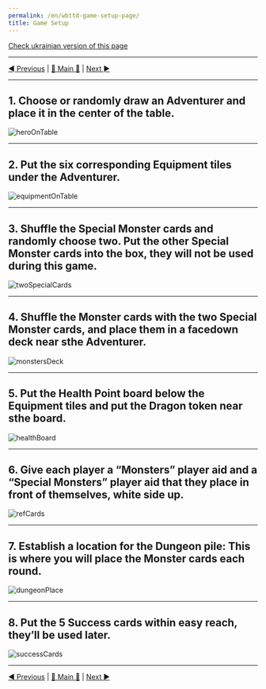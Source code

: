 ```yaml
---
permalink: /en/wbttd-game-setup-page/
title: Game Setup
---
```


[Check ukrainian version of this page](../ua/GameSetupPage.md)

***

[◄ Previous](ComponentPage.md) | [🚪 Main 🚪](IndexPage.md) | [Next ►](GamePlayPage.md)

***

## 1. Choose or randomly draw an Adventurer and place it in the center of the table.

![heroOnTable]

***

## 2. Put the six corresponding Equipment tiles under the Adventurer.

![equipmentOnTable]

***

## 3. Shuffle the Special Monster cards and randomly choose two. Put the other Special Monster cards into the box, they will not be used during this game.

![twoSpecialCards]

***

## 4. Shuffle the Monster cards with the two Special Monster cards, and place them in a facedown deck near sthe Adventurer.

![monstersDeck]

***

## 5. Put the Health Point board below the Equipment tiles and put the Dragon token near sthe board.

![healthBoard]

***

## 6. Give each player a “Monsters” player aid and a “Special Monsters” player aid that they place in front of themselves, white side up.

![refCards]

***

## 7. Establish a location for the Dungeon pile: This is where you will place the Monster cards each round.

![dungeonPlace]

***

## 8. Put the 5 Success cards within easy reach, they’ll be used later.

![successCards]

***

[◄ Previous](ComponentPage.md) | [🚪 Main 🚪](IndexPage.md) | [Next ►](GamePlayPage.md)

<!--Image links ref-->
[heroOnTable]: ../../resources/img/setup01.jpg
[equipmentOnTable]: ../../resources/img/setup02.jpg
[twoSpecialCards]: ../../resources/img/setup03.jpg
[monstersDeck]: ../../resources/img/setup04.jpg
[healthBoard]: ../../resources/img/setup05.jpg
[refCards]: ../../resources/img/setup06.jpg
[dungeonPlace]: ../../resources/img/setup07.jpg
[successCards]: ../../resources/img/setup08.jpg